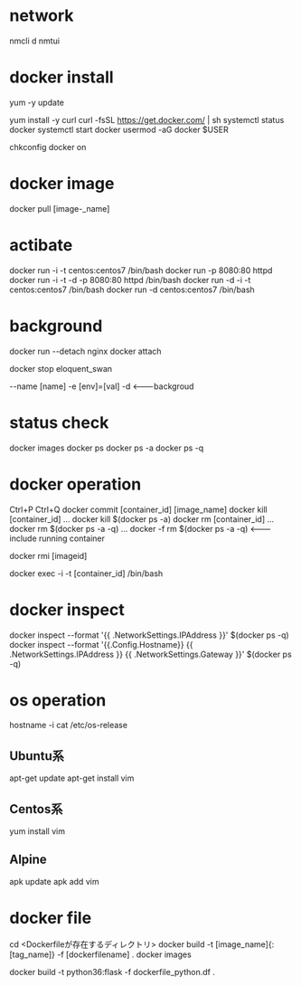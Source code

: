 
# network
nmcli d
nmtui


# docker install
yum -y update

yum install -y curl
curl -fsSL https://get.docker.com/ | sh
systemctl status docker
systemctl start docker
usermod -aG docker $USER

chkconfig docker on

# docker image
docker pull [image-_name]

# actibate
docker run -i -t centos:centos7 /bin/bash
docker run -p 8080:80 httpd 
docker run -i -t -d -p 8080:80 httpd  /bin/bash
docker run -d -i -t centos:centos7 /bin/bash
docker run  -d centos:centos7 /bin/bash

# background
docker run --detach nginx
docker attach

docker stop eloquent_swan

--name [name]
-e [env]=[val]
-d <---backgroud 

# status check
docker images
docker ps
docker ps -a
docker ps -q


# docker operation 
Ctrl+P Ctrl+Q
docker commit [container_id] [image_name]
docker kill [container_id]
... docker kill $(docker ps -a)
docker rm [container_id]
... docker rm $(docker ps -a -q)
... docker -f rm $(docker ps -a -q) <--- include running container

docker rmi [imageid]

docker exec -i -t [container_id] /bin/bash

# docker inspect
docker inspect --format '{{ .NetworkSettings.IPAddress }}' $(docker ps -q)
docker inspect --format '{{.Config.Hostname}} {{ .NetworkSettings.IPAddress }}  {{ .NetworkSettings.Gateway }}' $(docker ps -q)

# os operation
hostname -i
cat /etc/os-release

## Ubuntu系
apt-get update
apt-get install vim

## Centos系
yum install vim

## Alpine
apk update
apk add vim

# docker file
cd <Dockerfileが存在するディレクトリ>
docker build -t [image_name]{:[tag_name]} -f  [dockerfilename] .
docker images

docker build -t python36:flask -f dockerfile_python.df .

